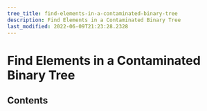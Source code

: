 ```yaml
---
tree_title: find-elements-in-a-contaminated-binary-tree
description: Find Elements in a Contaminated Binary Tree
last_modified: 2022-06-09T21:23:28.2328
---
```


# Find Elements in a Contaminated Binary Tree

## Contents
